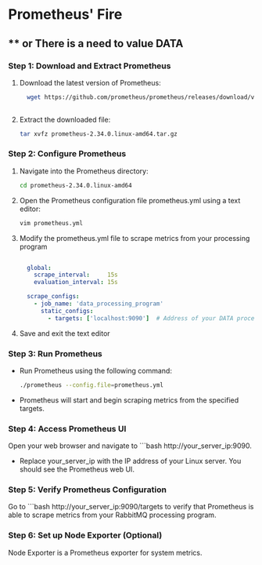 # Prometheus' Fire
## ** or There is a need to value DATA

### Step 1: Download and Extract Prometheus
1. Download the latest version of Prometheus:
   ```bash
     wget https://github.com/prometheus/prometheus/releases/download/v2.34.0/prometheus-2.34.0.linux-amd64.tar.gz
  
2. Extract the downloaded file:
     ```bash
     tar xvfz prometheus-2.34.0.linux-amd64.tar.gz

### Step 2: Configure Prometheus
1. Navigate into the Prometheus directory:
    ```bash
    cd prometheus-2.34.0.linux-amd64

2. Open the Prometheus configuration file prometheus.yml using a text editor:
    ```bash
    vim prometheus.yml
3. Modify the prometheus.yml file to scrape metrics from your processing program
    ```yaml

      global:
        scrape_interval:     15s
        evaluation_interval: 15s

      scrape_configs:
        - job_name: 'data_processing_program'
          static_configs:
            - targets: ['localhost:9090']  # Address of your DATA processing program

4. Save and exit the text editor

### Step 3: Run Prometheus

- Run Prometheus using the following command:
    ```bash
    ./prometheus --config.file=prometheus.yml

- Prometheus will start and begin scraping metrics from the specified targets.

### Step 4: Access Prometheus UI

Open your web browser and navigate to 
    ```bash
      http://your_server_ip:9090.

- Replace your_server_ip with the IP address of your Linux server.
You should see the Prometheus web UI.

### Step 5: Verify Prometheus Configuration
Go to 
      ```bash
      http://your_server_ip:9090/targets
to verify that Prometheus is able to scrape metrics from your RabbitMQ processing program.
      
### Step 6: Set up Node Exporter (Optional)
Node Exporter is a Prometheus exporter for system metrics.
